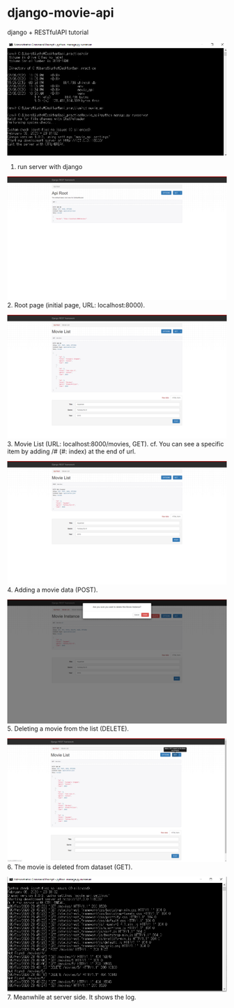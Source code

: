 # django-movie-api
django + RESTfulAPI tutorial


![](server_running.PNG)  
1. run server with django

![](api_root.png) 
2. Root page (initial page, URL: localhost:8000).

![](movie_list_1.png)  
3. Movie List (URL: localhost:8000/movies, GET).
cf. You can see a specific item by adding /# (#: index) at the end of url.

![](Adding.png)  
4. Adding a movie data (POST).

![](Delete.png)  
5. Deleting a movie from the list (DELETE).

![](movie_list_2.png)  
6. The movie is deleted from dataset (GET).

![](meanwhile.png)  
7. Meanwhile at server side. It shows the log.
